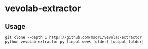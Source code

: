 # vevolab-extractor

## Usage
```
git clone --depth 1 https://github.com/msqr1/vevolab-extractor
python vevolab-extractor.py [input week folder] [output folder]
```